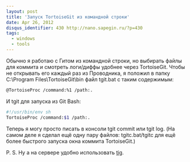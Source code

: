 ```yaml
---
layout: post
title: 'Запуск TortoiseGit из командной строки'
date: Apr 26, 2012
disqus_identifier: 430 http://nano.sapegin.ru/?p=430
tags:
  - windows
  - tools
---
```


Обычно я работаю с Гитом из командной строки, но выбирать файлы для коммита и смотреть логи/диффы удобнее через TortoiseGit. Чтобы не открывать его каждый раз из Проводника, я положил в папку C:\Program Files\TortoiseGit\bin файл tgit.bat с таким содержимым:

```bash
@TortoiseProc /command:%1 /path:.
```

И tgit для запуска из Git Bash:

```bash
#!/usr/bin/env sh
TortoiseProc /command:$1 /path:.
```

Теперь я могу просто писать в консоли tgit commit или tgit log. (На самом деле я сделал ещё одну пару файлов: tgitc.bat/tgitc для ещё более быстрого запуска окна коммита TortoiseGit.)

P. S. Ну а на сервере удобно использовать [tig](http://jonas.nitro.dk/).
